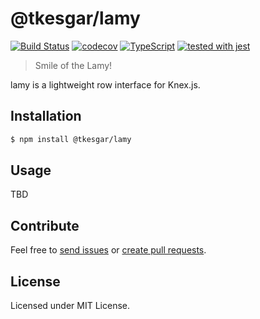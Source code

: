 # @tkesgar/lamy

[![Build Status](https://travis-ci.org/tkesgar/lamy.svg?branch=yagoo)](https://travis-ci.org/tkesgar/lamy)
[![codecov](https://codecov.io/gh/tkesgar/lamy/branch/yagoo/graph/badge.svg)](https://codecov.io/gh/tkesgar/lamy)
[![TypeScript](https://img.shields.io/badge/%3C%2F%3E-TypeScript-%230074c1.svg)](http://www.typescriptlang.org/)
[![tested with jest](https://img.shields.io/badge/tested_with-jest-99424f.svg)](https://github.com/facebook/jest)

> Smile of the Lamy!

lamy is a lightweight row interface for Knex.js.

## Installation

```bash
$ npm install @tkesgar/lamy
```

## Usage

TBD

## Contribute

Feel free to [send issues][issues] or [create pull requests][pulls].

## License

Licensed under MIT License.

[issues]: https://github.com/tkesgar/lamy/issues
[pulls]: https://github.com/tkesgar/lamy/pulls

